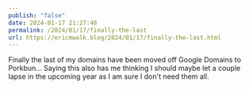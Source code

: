```yaml
---
publish: "false"
date: 2024-01-17 21:27:48
permalink: /2024/01/17/finally-the-last
url: https://ericmwalk.blog/2024/01/17/finally-the-last.html
---
```


Finally the last of my domains have been moved off Google Domains to Porkbun... Saying this also has me thinking I should maybe let a couple lapse in the upcoming year as I am sure I don't need them all.